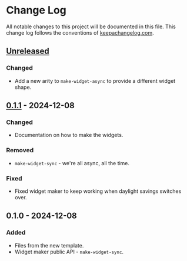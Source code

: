 # Change Log
All notable changes to this project will be documented in this file. This change log follows the conventions of [keepachangelog.com](http://keepachangelog.com/).

## [Unreleased]
### Changed
- Add a new arity to `make-widget-async` to provide a different widget shape.

## [0.1.1] - 2024-12-08
### Changed
- Documentation on how to make the widgets.

### Removed
- `make-widget-sync` - we're all async, all the time.

### Fixed
- Fixed widget maker to keep working when daylight savings switches over.

## 0.1.0 - 2024-12-08
### Added
- Files from the new template.
- Widget maker public API - `make-widget-sync`.

[Unreleased]: https://github.com/lost/deps-new-demo/compare/0.1.1...HEAD
[0.1.1]: https://github.com/lost/deps-new-demo/compare/0.1.0...0.1.1
